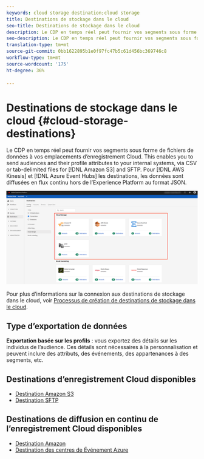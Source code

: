 ```yaml
---
keywords: cloud storage destination;cloud storage
title: Destinations de stockage dans le cloud
seo-title: Destinations de stockage dans le cloud
description: Le CDP en temps réel peut fournir vos segments sous forme de fichiers de données à vos emplacements d’enregistrement cloud Amazon S3, AWS Kinesis, Azure Événement Hubs ou SFTP.
seo-description: Le CDP en temps réel peut fournir vos segments sous forme de fichiers de données à vos emplacements d’enregistrement cloud Amazon S3, AWS Kinesis, Azure Événement Hubs ou SFTP.
translation-type: tm+mt
source-git-commit: 0bb1622895b1e0f97fc47b5c61d456bc369746c8
workflow-type: tm+mt
source-wordcount: '175'
ht-degree: 36%

---
```



# Destinations de stockage dans le cloud {#cloud-storage-destinations}

Le CDP en temps réel peut fournir vos segments sous forme de fichiers de données à vos emplacements d’enregistrement Cloud. This enables you to send audiences and their profile attributes to your internal systems, via CSV or tab-delimited files for [!DNL Amazon S3] and SFTP. Pour [!DNL AWS Kinesis] et [!DNL Azure Event Hubs] les destinations, les données sont diffusées en flux continu hors de l’Experience Platform au format JSON.

![ Destinations de stockage dans Adobe Cloud](../../assets/catalog/cloud-storage/cloud-storage-destinations.png)

Pour plus d’informations sur la connexion aux destinations de stockage dans le cloud, voir [Processus de création de destinations de stockage dans le cloud](./workflow.md).

## Type d’exportation de données

**Exportation basée sur les profils** : vous exportez des détails sur les individus de l’audience. Ces détails sont nécessaires à la personnalisation et peuvent inclure des attributs, des événements, des appartenances à des segments, etc.

## Destinations d’enregistrement Cloud disponibles

- [Destination Amazon S3](./amazon-s3.md)
- [Destination SFTP](./sftp.md)

## Destinations de diffusion en continu de l’enregistrement Cloud disponibles

- [Destination Amazon](./amazon-kinesis.md)
- [Destination des centres de Événement Azure](./azure-event-hubs.md)